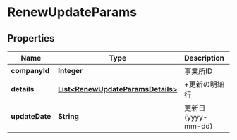 

# RenewUpdateParams

## Properties

Name | Type | Description | Notes
------------ | ------------- | ------------- | -------------
**companyId** | **Integer** | 事業所ID | 
**details** | [**List&lt;RenewUpdateParamsDetails&gt;**](RenewUpdateParamsDetails.md) | +更新の明細行 | 
**updateDate** | **String** | 更新日 (yyyy-mm-dd) | 




